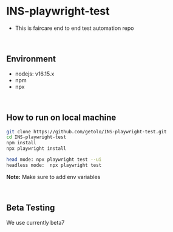 # INS-playwright-test

- This is faircare end to end test automation repo

<br/>

## Environment

- nodejs: v16.15.x
- npm
- npx

<br/>

## How to run on local machine

```sh
git clone https://github.com/getolo/INS-playwright-test.git
cd INS-playwright-test
npm install
npx playwright install

head mode: npx playwright test --ui
headless mode:  npx playwright test
```

**Note:** Make sure to add env variables

<br/>

## Beta Testing

We use currently beta7

<br/>
